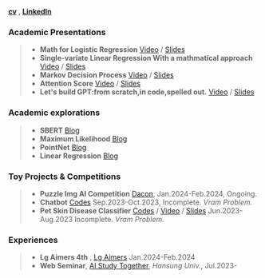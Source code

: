 [__cv__](https://acrobat.adobe.com/id/urn:aaid:sc:AP:41cdc893-2159-4435-9bab-173004102aba) , [__LinkedIn__](https://www.linkedin.com/in/%ED%98%84%EC%88%98-%EC%8B%A0-7412b7253/)

### Academic Presentations

> * __Math for Logistic Regression__ [Video](https://hansung.webex.com/hansung/ldr.php?RCID=aa1050a678baff365b5d21b36d5fbe37) / [Slides](https://acrobat.adobe.com/id/urn:aaid:sc:AP:0bef3ea1-16a2-4ab2-9ec6-9ce7e111afca) 
> * __Single-variate Linear Regression With a mathmatical approach__ [Video](https://hansung.webex.com/hansung/ldr.php?RCID=0afae573ce6ceb63c3ae25d65833e82a) / [Slides](https://acrobat.adobe.com/id/urn:aaid:sc:AP:fbc86a55-e629-4e95-b080-85ca017597f2) 
> * __Markov Decision Process__  [Video](https://hansung.webex.com/hansung/ldr.php?RCID=92d2534d78c37dfb526ff83d6904e7ad) / [Slides](https://acrobat.adobe.com/id/urn:aaid:sc:AP:2fa23830-f414-4b4d-8fbb-baf7f016818e) 
> * __Attention Score__  [Video](https://hansung.webex.com/hansung/ldr.php?RCID=80011d2126fbcea39ab1300cfca1e1ab) / [Slides](https://acrobat.adobe.com/id/urn:aaid:sc:AP:61b0273e-a310-443d-a279-0f11f0c4ba16) 
> * __Let's build GPT:from scratch,in code,spelled out.__ [Video](https://hansung.webex.com/hansung/ldr.php?RCID=80011d2126fbcea39ab1300cfca1e1ab) / [Slides](https://acrobat.adobe.com/id/urn:aaid:sc:AP:8ba50a2e-7403-4e4b-a51e-697a80c87ac2) 

### Academic explorations

> * __SBERT__ [Blog](https://shinhyun-soo.github.io/sbert/)
> * __Maximum Likelihood__ [Blog](https://shinhyun-soo.github.io/Maximum-Likelihood/)
> * __PointNet__ [Blog](https://shinhyun-soo.github.io/PointNet/)
> * __Linear Regression__ [Blog](https://shinhyun-soo.github.io/Linear-Regression/)
 
### Toy Projects & Competitions

> * __Puzzle Img AI Competition__ [Dacon](https://dacon.io/competitions/official/236207/overview/description), Jan.2024-Feb.2024, Ongoing.
> * __Chatbot__ [Codes](https://github.com/ShinHyun-soo/chatbot/) Sep.2023-Oct.2023, Incomplete. _Vram Problem._
> * __Pet Skin Disease Classifier__  [Codes](https://github.com/ShinHyun-soo/pet-skin-disease-classifier) / [Video](https://hansung.webex.com/hansung/ldr.php?RCID=f90b10eca0290af39d4878a86380f652) / [Slides](https://acrobat.adobe.com/id/urn:aaid:sc:AP:5cbc4f09-8510-47c7-9ea6-4e8344bee5d4) Jun.2023-Aug.2023 Incomplete. _Vram Problem._


### Experiences

> * __Lg Aimers 4th__ , [Lg Aimers](https://www.lgaimers.ai/) Jan.2024-Feb.2024
> * __Web Seminar__, [AI Study Together](https://sites.google.com/hansung.ac.kr/ai-study-scheduler/%ED%99%88), _Hansung Univ._, Jul.2023- 
  

